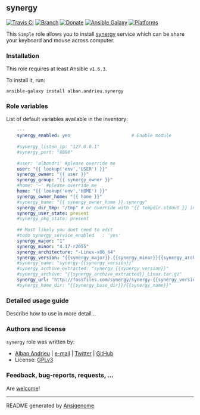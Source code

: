 ## synergy

[![Travis CI](http://img.shields.io/travis/AlbanAndrieu/ansible-synergy.svg?style=flat)](http://travis-ci.org/AlbanAndrieu/ansible-synergy) [![Branch](http://img.shields.io/github/tag/AlbanAndrieu/ansible-synergy.svg?style=flat-square)](https://github.com/AlbanAndrieu/ansible-synergy/tree/master) [![Donate](https://img.shields.io/gratipay/AlbanAndrieu.svg?style=flat)](https://www.gratipay.com/AlbanAndrieu)  [![Ansible Galaxy](http://img.shields.io/badge/galaxy-alban.andrieu.synergy-blue.svg?style=flat)](https://galaxy.ansible.com/list#/roles/2206) [![Platforms](http://img.shields.io/badge/platforms-ubuntu-lightgrey.svg?style=flat)](#)

This ``Simple`` role allows you to install [synergy](http://fr.wikipedia.org/wiki/Synergy_(logiciel)) service
which can be share your keyboard and mouse across computer.

### Installation

This role requires at least Ansible `v1.6.3`. 

To install it, run:

    ansible-galaxy install alban.andrieu.synergy



### Role variables

List of default variables available in the inventory:

```yaml
    ---
    synergy_enabled: yes                       # Enable module
    
    #synergy_listen_ip: "127.0.0.1"
    #synergy_port: "8090"
    
    #user: 'albandri' #please override me
    user: "{{ lookup('env','USER') }}"
    synergy_owner: "{{ user }}" 
    synergy_group: "{{ synergy_owner }}"
    #home: '~' #please override me
    home: "{{ lookup('env','HOME') }}"
    synergy_owner_home: "{{ home }}"
    #synergy_home: "{{ synergy_owner_home }}.synergy"
    synergy_dir_tmp: "/tmp" # or override with "{{ tempdir.stdout }} in order to have be sure to download the file"
    synergy_user_state: present
    #synergy_pkg_state: present
    
    ## Most likely you dont need to edit 
    #todo synergy_service_enabled   : 'yes'
    synergy_major: "1"
    synergy_minor: "4.17-r2055"
    synergy_architecture: "-Linux-x86_64"
    synergy_version: "{{synergy_major}}.{{synergy_minor}}{{synergy_architecture}}"
    #synergy_name: "synergy-{{synergy_version}}"
    #synergy_archive_extracted: "synergy_{{synergy_version}}"
    #synergy_archive: "{{synergy_archive_extracted}}_Linux.tar.gz"
    synergy_url: "http://fossfiles.com/synergy/synergy-{{synergy_version}}.deb"
    #synergy_home_dir: "{{synergy_base_dir}}/{{synergy_name}}"
```


### Detailed usage guide

Describe how to use in more detail...


### Authors and license

`synergy` role was written by:
- [Alban Andrieu](fr.linkedin.com/in/nabla/) | [e-mail](mailto:alban.andrieu@free.fr) | [Twitter](https://twitter.com/AlbanAndrieu) | [GitHub](https://github.com/AlbanAndrieu)
- License: [GPLv3](https://tldrlegal.com/license/gnu-general-public-license-v3-%28gpl-3%29)

### Feedback, bug-reports, requests, ...

Are [welcome](https://github.com/AlbanAndrieu/ansible-synergy/issues)!

***

README generated by [Ansigenome](https://github.com/nickjj/ansigenome/).
